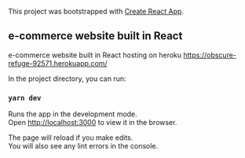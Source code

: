 This project was bootstrapped with [Create React App](https://github.com/facebook/create-react-app).

## e-commerce website built in React

e-commerce website built in React hosting on heroku https://obscure-refuge-92571.herokuapp.com/

In the project directory, you can run:

### `yarn dev`

Runs the app in the development mode.<br />
Open [http://localhost:3000](http://localhost:3000) to view it in the browser.

The page will reload if you make edits.<br />
You will also see any lint errors in the console.
